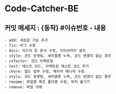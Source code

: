 # Code-Catcher-BE

## 커밋 메세지 : {동작} #이슈번호 - 내용
	- add: 새로운 기능 추가
	- fix: 버그 수정
	- docs: 리드미 등 문서 수정, 라이브러리 설치
	- style: 코드 포맷팅, 세미콜론 누락, 코드 변경이 없는 경우
	- refactor: 코드 리팩토링
 	- test: 테스트 코드, 리팩토링 테스트 코드 추가
	- chore: 빌드 업무 수정, 패키지 매니저 수정
	- style: 코드 포맷팅, 세미콜론 누락, 코드 변경이 없는 경우
	- rename: 파일명 혹은 폴더명 수정, 위치 옮기기
	- remove: 파일 삭제
